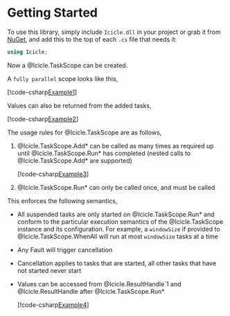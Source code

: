 # Getting Started

To use this library, simply include `Icicle.dll` in your project or
grab
it from [NuGet](https://www.nuget.org/packages/Icicle/), and add
this to the top of each `.cs` file that needs it:

```C#
using Icicle;
```

Now a @Icicle.TaskScope can be created.

A `fully parallel` scope looks like this,

[!code-csharp[Example1](../../Icicle.Tests/Examples/GettingStarted.cs#Example1)]

Values can also be returned from the added tasks,

[!code-csharp[Example2](../../Icicle.Tests/Examples/GettingStarted.cs#Example2)]

The usage rules for @Icicle.TaskScope are as follows,

1. @Icicle.TaskScope.Add*
   can be called as many times as required up until
   @Icicle.TaskScope.Run* has completed (nested calls to @Icicle.TaskScope.Add*
   are supported)

   [!code-csharp[Example3](../../Icicle.Tests/Examples/GettingStarted.cs#Example3)]

2. @Icicle.TaskScope.Run* can only be called once, and must be called

This enforces the following semantics,

* All suspended tasks are only started on @Icicle.TaskScope.Run* and
  conform to the particular execution semantics of the @Icicle.TaskScope
  instance and its configuration. For example, a `windowSize` if provided to
  @Icicle.TaskScope.WhenAll will run at most `windowSize` tasks at a time
* Any Fault will trigger cancellation
* Cancellation applies to tasks that are started, all other tasks that have not
  started never start
* Values can be accessed from @Icicle.ResultHandle`1 and
  @Icicle.ResultHandle after @Icicle.TaskScope.Run*

  [!code-csharp[Example4](../../Icicle.Tests/Examples/GettingStarted.cs#Example4)]
  